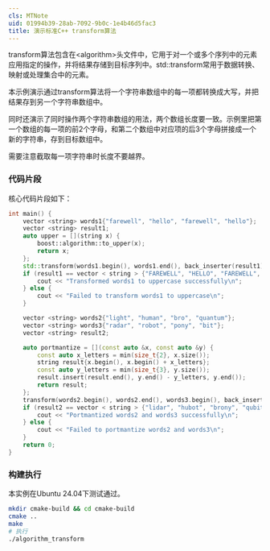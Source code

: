 ```yaml
---
cls: MTNote
uid: 01994b39-28ab-7092-9b0c-1e4b46d5fac3
title: 演示标准C++ transform算法
---
```


transform算法包含在\<algorithm\>头文件中，它用于对一个或多个序列中的元素应用指定的操作，并将结果存储到目标序列中。std::transform常用于数据转换、映射或处理集合中的元素。

本示例演示通过transform算法将一个字符串数组中的每一项都转换成大写，并把结果存到另一个字符串数组中。

同时还演示了同时操作两个字符串数组的用法，两个数组长度要一致。示例里把第一个数组的每一项的前2个字母，和第二个数组中对应项的后3个字母拼接成一个新的字符串，存到目标数组中。

需要注意截取每一项字符串时长度不要越界。

### 代码片段

核心代码片段如下：

```c++
int main() {
    vector <string> words1{"farewell", "hello", "farewell", "hello"};
    vector <string> result1;
    auto upper = [](string x) {
        boost::algorithm::to_upper(x);
        return x;
    };
    std::transform(words1.begin(), words1.end(), back_inserter(result1), upper);
    if (result1 == vector < string > {"FAREWELL", "HELLO", "FAREWELL", "HELLO"}) {
        cout << "Transformed words1 to uppercase successfully\n";
    } else {
        cout << "Failed to transform words1 to uppercase\n";
    }

    vector <string> words2{"light", "human", "bro", "quantum"};
    vector <string> words3{"radar", "robot", "pony", "bit"};
    vector <string> result2;

    auto portmantize = [](const auto &x, const auto &y) {
        const auto x_letters = min(size_t{2}, x.size());
        string result{x.begin(), x.begin() + x_letters};
        const auto y_letters = min(size_t{3}, y.size());
        result.insert(result.end(), y.end() - y_letters, y.end());
        return result;
    };
    transform(words2.begin(), words2.end(), words3.begin(), back_inserter(result2), portmantize);
    if (result2 == vector < string > {"lidar", "hubot", "brony", "qubit"}) {
        cout << "Portmantized words2 and words3 successfully\n";
    } else {
        cout << "Failed to portmantize words2 and words3\n";
    }
    return 0;
}
```

### 构建执行

本实例在Ubuntu 24.04下测试通过。

```bash
mkdir cmake-build && cd cmake-build
cmake ..
make
# 执行
./algorithm_transform
```
